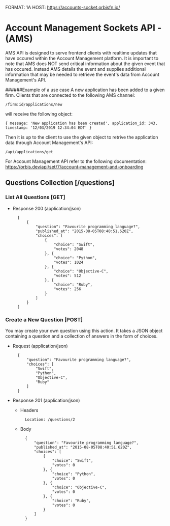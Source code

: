 FORMAT: 1A
HOST: https://accounts-socket.orbisfn.io/

# Account Management Sockets API - (AMS)

AMS API is designed to serve frontend clients with realtime updates that have occured within the Account Management platform. It is important to note that AMS does NOT send critical information about the given 
event that has occured. Instead AMS details the event and supplies additional information that may be needed to retrieve the event's data from Account Management's API.

######Example of a use case
A new application has been added to a given firm. Clients that are connected to the following AMS channel: 

`/firm:id/applications/new` 

will receive the following object:

`{ message: 'New application has been created', application_id: 343, timestamp: '12/03/2019 12:34:04 EDT' }`

Then it is up to the client to use the given object to retrive the application data through Account Management's API:

`/api/applications/get`

For Account Management API refer to the following documentation:
https://orbis.dev/api/set/7/account-management-and-onboarding

## Questions Collection [/questions]

### List All Questions [GET]

+ Response 200 (application/json)

        [
            {
                "question": "Favourite programming language?",
                "published_at": "2015-08-05T08:40:51.620Z",
                "choices": [
                    {
                        "choice": "Swift",
                        "votes": 2048
                    }, {
                        "choice": "Python",
                        "votes": 1024
                    }, {
                        "choice": "Objective-C",
                        "votes": 512
                    }, {
                        "choice": "Ruby",
                        "votes": 256
                    }
                ]
            }
        ]

### Create a New Question [POST]

You may create your own question using this action. It takes a JSON
object containing a question and a collection of answers in the
form of choices.

+ Request (application/json)

        {
            "question": "Favourite programming language?",
            "choices": [
                "Swift",
                "Python",
                "Objective-C",
                "Ruby"
            ]
        }

+ Response 201 (application/json)

    + Headers

            Location: /questions/2

    + Body

            {
                "question": "Favourite programming language?",
                "published_at": "2015-08-05T08:40:51.620Z",
                "choices": [
                    {
                        "choice": "Swift",
                        "votes": 0
                    }, {
                        "choice": "Python",
                        "votes": 0
                    }, {
                        "choice": "Objective-C",
                        "votes": 0
                    }, {
                        "choice": "Ruby",
                        "votes": 0
                    }
                ]
            }
